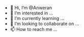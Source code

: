 - 👋 Hi, I’m @Anweran
- 👀 I’m interested in ...
- 🌱 I’m currently learning ...
- 💞️ I’m looking to collaborate on ...
- 📫 How to reach me ...

<!---
Anweran/Anweran is a ✨ special ✨ repository because its `README.md` (this file) appears on your GitHub profile.
You can click the Preview link to take a look at your changes.
--->
